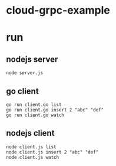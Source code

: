 # cloud-grpc-example

# run
## nodejs server
```
node server.js
```

## go client
```
go run client.go list
go run client.go insert 2 "abc" "def"
go run client.go watch
```

## nodejs client
```
node client.js list
node client.js insert 2 "abc" "def"
node client.js watch
```



